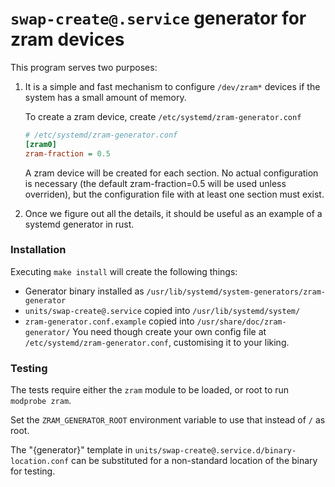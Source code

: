 # `swap-create@.service` generator for zram devices

This program serves two purposes:

1. It is a simple and fast mechanism to configure `/dev/zram*` devices
   if the system has a small amount of memory.

   To create a zram device, create `/etc/systemd/zram-generator.conf`

   ```ini
   # /etc/systemd/zram-generator.conf
   [zram0]
   zram-fraction = 0.5
   ```

   A zram device will be created for each section. No actual
   configuration is necessary (the default zram-fraction=0.5 will be
   used unless overriden), but the configuration file with at least
   one section must exist.

2. Once we figure out all the details, it should be useful as an
   example of a systemd generator in rust.

### Installation

Executing `make install` will create the following things:
* Generator binary installed as `/usr/lib/systemd/system-generators/zram-generator`
* `units/swap-create@.service` copied into `/usr/lib/systemd/system/`
* `zram-generator.conf.example` copied into `/usr/share/doc/zram-generator/`
You need though create your own config file at `/etc/systemd/zram-generator.conf`, customising it to your liking.

### Testing

The tests require either the `zram` module to be loaded, or root to run `modprobe zram`.

Set the `ZRAM_GENERATOR_ROOT` environment variable to use that
instead of `/` as root.

The "{generator}" template in `units/swap-create@.service.d/binary-location.conf`
can be substituted for a non-standard location of the binary for testing.
